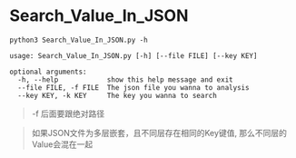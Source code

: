 # Search_Value_In_JSON


```
python3 Search_Value_In_JSON.py -h
```
```
usage: Search_Value_In_JSON.py [-h] [--file FILE] [--key KEY]

optional arguments:
  -h, --help            show this help message and exit
  --file FILE, -f FILE  The json file you wanna to analysis
  --key KEY, -k KEY     The key you wanna to search
```


> -f 后面要跟绝对路径


> 如果JSON文件为多层嵌套，且不同层存在相同的Key键值, 那么不同层的Value会混在一起
